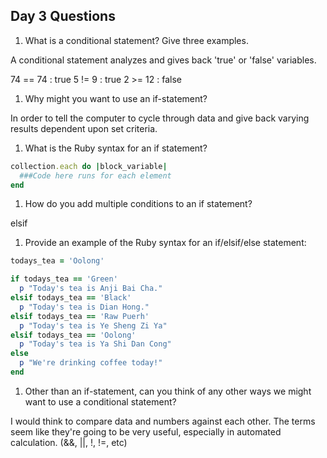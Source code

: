 ## Day 3 Questions

1. What is a conditional statement? Give three examples.

A conditional statement analyzes and gives back 'true' or 'false' variables.

74 == 74 : true
5 != 9 : true
2 >= 12 : false

1. Why might you want to use an if-statement?

In order to tell the computer to cycle through data and give back varying results dependent upon set criteria.

1. What is the Ruby syntax for an if statement?
```ruby
collection.each do |block_variable|
  ###Code here runs for each element
end
```
1. How do you add multiple conditions to an if statement?

elsif

1. Provide an example of the Ruby syntax for an if/elsif/else statement:

```ruby
todays_tea = 'Oolong'

if todays_tea == 'Green'
  p "Today's tea is Anji Bai Cha."
elsif todays_tea == 'Black'
  p "Today's tea is Dian Hong."
elsif todays_tea == 'Raw Puerh'
  p "Today's tea is Ye Sheng Zi Ya"
elsif todays_tea == 'Oolong'
  p "Today's tea is Ya Shi Dan Cong"
else
  p "We're drinking coffee today!"
end
```

1. Other than an if-statement, can you think of any other ways we might want to use a conditional statement?

I would think to compare data and numbers against each other. The terms seem like they're going to be very useful, especially in automated calculation. (&&, ||, !, !=, etc)
